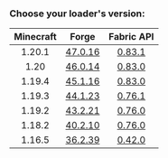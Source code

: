### Choose your loader's version:

| Minecraft | Forge                                                          | Fabric API                                                          |
| :-------: | :------------------------------------------------------------: | :-----------------------------------------------------------------: |
| 1.20.1    | [47.0.16](https://ladylexxie.github.io/forge-javadocs/1.20.1/) | [0.83.1](https://maven.fabricmc.net/docs/fabric-api-0.83.1+1.20.1/) |
| 1.20      | [46.0.14](https://ladylexxie.github.io/forge-javadocs/1.20/)   | [0.83.0](https://maven.fabricmc.net/docs/fabric-api-0.83.0+1.20/)   |
| 1.19.4    | [45.1.16](https://ladylexxie.github.io/forge-javadocs/1.19.4/) | [0.83.0](https://maven.fabricmc.net/docs/fabric-api-0.83.0+1.19.4/) |
| 1.19.3    | [44.1.23](https://ladylexxie.github.io/forge-javadocs/1.19.3/) | [0.76.1](https://maven.fabricmc.net/docs/fabric-api-0.76.1+1.19.3/) |
| 1.19.2    | [43.2.21](https://ladylexxie.github.io/forge-javadocs/1.19.2/) | [0.76.0](https://maven.fabricmc.net/docs/fabric-api-0.76.0+1.19.2/) |
| 1.18.2    | [40.2.10](https://ladylexxie.github.io/forge-javadocs/1.18.2/) | [0.76.0](https://maven.fabricmc.net/docs/fabric-api-0.76.0+1.18.2/) |
| 1.16.5    | [36.2.39](https://ladylexxie.github.io/forge-javadocs/1.16.5/) | [0.42.0](https://maven.fabricmc.net/docs/fabric-api-0.42.0+1.16/)   |
